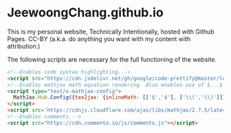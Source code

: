 # JeewoongChang.github.io
This is my personal website, Technically Intentionally, hosted with Github Pages.
CC-BY (a.k.a. do anything you want with my content with attribution.) 

The following scripts are necessary for the full functioning of the website. 

```html
<!--Enables code syntax highlighting.-->
<script src="https://cdn.jsdelivr.net/gh/google/code-prettify@master/loader/run_prettify.js"></script>
<!--Enables mathjax math equation rendering. Also enables use of $...$ inline syntax.-->
<script type="text/x-mathjax-config">
  MathJax.Hub.Config({tex2jax: {inlineMath: [['$','$'], ['\\(','\\)']]}});
</script>
<script src='https://cdnjs.cloudflare.com/ajax/libs/mathjax/2.7.5/latest.js?config=TeX-MML-AM_CHTML' async></script>
<!--Enables comments.-->
<script src="https://cdn.commento.io/js/commento.js"></script>
```
